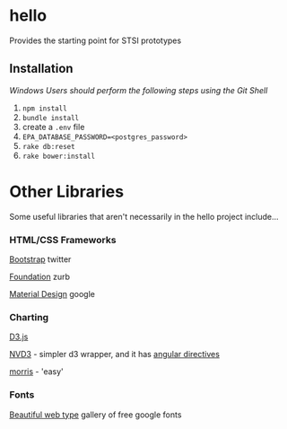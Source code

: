 # hello
Provides the starting point for STSI prototypes

## Installation
*Windows Users should perform the following steps using the Git Shell*

1. `npm install`
2. `bundle install`
3. create a `.env` file
  1. `EPA_DATABASE_PASSWORD=<postgres_password>`
2. `rake db:reset`
3. `rake bower:install`

# Other Libraries
Some useful libraries that aren't necessarily in the hello project include...

### HTML/CSS Frameworks

[Bootstrap](http://getbootstrap.com/) twitter

[Foundation](http://foundation.zurb.com/) zurb

[Material Design](http://www.getmdl.io/) google


### Charting

[D3.js](http://d3js.org/)

[NVD3](http://nvd3.org/) - simpler d3 wrapper, and it has [angular directives](https://github.com/angularjs-nvd3-directives/angularjs-nvd3-directives)

[morris](http://morrisjs.github.io/morris.js/) - 'easy'

### Fonts

[Beautiful web type](http://hellohappy.org/beautiful-web-type/) gallery of free google fonts
